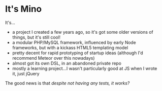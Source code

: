 It's Mino
=========

It's...
- a project I created a few years ago, so it's got some older versions of things, but it's still cool!
- a modular PHP/MySQL framework, influenced by early Node frameworks, but with a kickass HTML5 templating model
- pretty decent for rapid prototyping of startup ideas (although I'd recommend Meteor over this nowadays)
- almost got its own DSL, in an abandoned private repo
- mostly a learning project...I wasn't particularly good at JS when I wrote it, just jQuery

The good news is that _despite not having any tests, it works?_
